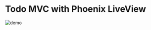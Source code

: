 # Todo MVC with Phoenix LiveView

![demo](https://user-images.githubusercontent.com/147411/80929745-03efee80-8d74-11ea-9eb5-c84ed106e40c.gif)

